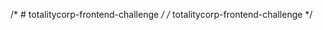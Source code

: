 /* # totalitycorp-frontend-challenge */
/* totalitycorp-frontend-challenge */

<!DOCTYPE html>
<html lang="en">
<head>
    <meta charset="UTF-8">
    <meta name="viewport" content="width=device-width, initial-scale=1.0">
    <title>Online Store</title>
    <style>
        /* Styles for header */
        header {
            background-color: #333;
            color: #fff;
            text-align: center;
            padding: 10px;
        }

        header h1 {
            margin: 0;
            font-size: 2rem;
        }

        /* Styles for product listing */
        .product {
            border: 1px solid #ccc;
            padding: 10px;
            margin: 10px;
        }

        .product h3 {
            margin: 0;
        }

        .product p {
            margin: 5px 0;
        }

        .add-to-cart {
            background-color: #007bff;
            color: #fff;
            border: none;
            padding: 5px 10px;
            border-radius: 3px;
            cursor: pointer;
        }

        /* Styles for shopping cart */
        #cart {
            border: 1px solid #ccc;
            padding: 10px;
            margin: 10px;
        }

        #cart p {
            margin: 5px 0;
        }

        .cart-item {
            display: flex;
            justify-content: space-between;
            align-items: center;
            margin: 5px 0;
        }

        .remove-from-cart {
            background-color: #dc3545;
            color: #fff;
            border: none;
            padding: 5px 10px;
            border-radius: 3px;
            cursor: pointer;
        }

        /* Styles for checkout form */
        #checkout-form {
            border: 1px solid #ccc;
            padding: 10px;
            margin: 10px;
        }

        #checkout-form label {
            display: block;
            margin-bottom: 5px;
        }

        #checkout-form input[type="text"],
        #checkout-form input[type="email"],
        #checkout-form textarea {
            width: 100%;
            padding: 5px;
            margin-bottom: 10px;
            border: 1px solid #ccc;
            border-radius: 3px;
        }

        #place-order {
            background-color: #28a745;
            color: #fff;
            border: none;
            padding: 10px 20px;
            border-radius: 3px;
            cursor: pointer;
        }
    </style>
</head>
<body>
    <header>
        <h1>Online Store</h1>
    </header>

    <div class="product">
        <h3>Product 1</h3>
        <p>Price: $30</p>
        <button class="add-to-cart">Add to Cart</button>
    </div>

    <div class="product">
        <h3>Product 2</h3>
        <p>Price: $55</p>
        <button class="add-to-cart">Add to Cart</button>
    </div>

    <div id="cart">
        <h2>Shopping Cart</h2>
        <div class="cart-item">
            <p>Product 1 - $30 x 2</p>
            <button class="remove-from-cart">Remove</button>
        </div>
        <div class="cart-item">
            <p>Product 2 - $55 x 1</p>
            <button class="remove-from-cart">Remove</button>
        </div>
        <p>Total Items: 3</p>
        <p>Total Cost: $115</p>
    </div>

    <form id="checkout-form">
        <h2>Checkout</h2>
        <label for="name">Name:</label>
        <input type="text" id="name" required>
        <label for="address">Address:</label>
        <textarea id="address" required></textarea>
        <label for="email">Email:</label>
        <input type="email" id="email" required>
        <button id="place-order">Place Order</button>
    </form>

    <script>
        // JavaScript for adding and removing items from the cart
        const addToCartButtons = document.querySelectorAll('.add-to-cart');
        const removeFromCartButtons = document.querySelectorAll('.remove-from-cart');

        addToCartButtons.forEach((button) => {
            button.addEventListener('click', () => {
                // Add your code to add items to the cart here
            });
        });

        removeFromCartButtons.forEach((button) => {
            button.addEventListener('click', () => {
                // Add your code to remove items from the cart here
            });
        });
    </script>
</body>
</html>

